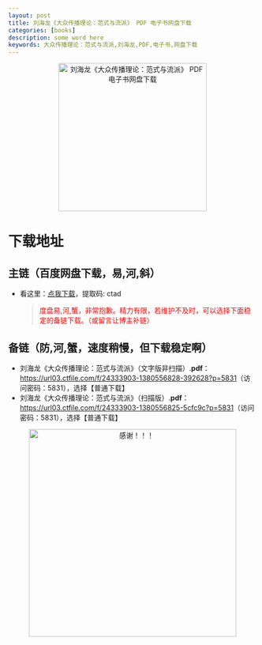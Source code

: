 ```yaml
---
layout: post
title: 刘海龙《大众传播理论：范式与流派》 PDF 电子书网盘下载
categories: [books]
description: some word here
keywords: 大众传播理论：范式与流派,刘海龙,PDF,电子书,网盘下载
---
```


<div align="center"><img src="https://qweree.cn/wp-content/uploads/2024/10/da-zhong-chuan-bo-li-lun-tuya.jpg" alt="刘海龙《大众传播理论：范式与流派》 PDF 电子书网盘下载" width="300px" height="auto"></div>

# 下载地址

## 主链（百度网盘下载，易,河,斜）

- 看这里：[点我下载](https://pan.baidu.com/s/1iMXUbSbtZQZjDcqDmnWUyw?pwd=ctad)，提取码: ctad

  > <p style="color:red" >度盘易,河,蟹，非常抱歉。精力有限，若维护不及时，可以选择下面稳定的备链下载。（或留言让博主补链）</p>

## 备链（防,河,蟹，速度稍慢，但下载稳定啊）

- 刘海龙《大众传播理论：范式与流派》（文字版非扫描）.**pdf**：<https://url03.ctfile.com/f/24333903-1380556828-392628?p=5831>（访问密码：5831），选择【普通下载】
- 刘海龙《大众传播理论：范式与流派》（扫描版）.**pdf**：<https://url03.ctfile.com/f/24333903-1380556825-5cfc9c?p=5831>（访问密码：5831），选择【普通下载】

<div align="center"><img src="https://pic.imgdb.cn/item/661246bf68eb935713c7f81c.gif" alt="感谢！！！" width="420px" height="auto"/></div>
